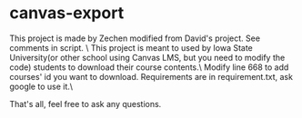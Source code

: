 # canvas-export
This project is made by Zechen modified from David's project. See comments in script.
\\
This project is meant to used by Iowa State University(or other school using Canvas LMS, but you need to modify the code) students to download their course contents.\\
Modify line 668 to add courses' id you want to download. Requirements are in requirement.txt, ask google to use it.\\

That's all, feel free to ask any questions.